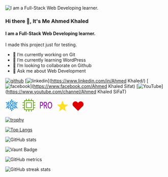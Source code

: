 ![ I am a Full-Stack Web Developing learner.](https://scontent.fjsr13-1.fna.fbcdn.net/v/t1.6435-9/90083062_275867583400249_7643864381725343744_n.jpg?_nc_cat=105&ccb=1-7&_nc_sid=86c6b0&_nc_eui2=AeHVTNp13O0fehS8-OUYE8CzVdRXWRsoQ8pV1FdZGyhDyseQtRiCH0xetygceDVvnDv9vwg583IHIjKr_F_0ylpR&_nc_ohc=MJZten79PwgQ7kNvgF0Abx2&_nc_ht=scontent.fjsr13-1.fna&_nc_gid=AOQLnn3OuUfLYeoqEU4hkBr&oh=00_AYB5g4WoqK9HnY_2kjuh-ys1-5YZEZUMr9MEZ3lzqUzdGg&oe=672B26D6)
### Hi there 👋, It's Me Ahmed Khaled
####  I am a Full-Stack Web Developing learner.

I made this project just for testing.

- 🔭 I’m currently working on Git 
- 🌱 I’m currently learning WordPress  
- 👯 I’m looking to collaborate on Github 
- 💬 Ask me about Web Development 


[<img src='https://cdn.jsdelivr.net/npm/simple-icons@3.0.1/icons/github.svg' alt='github' height='40'>](https://github.com/ahmedkhaledsifat)  [<img src='https://cdn.jsdelivr.net/npm/simple-icons@3.0.1/icons/linkedin.svg' alt='linkedin' height='40'>](https://www.linkedin.com/in/Ahmed Khaled/)  [<img src='https://cdn.jsdelivr.net/npm/simple-icons@3.0.1/icons/facebook.svg' alt='facebook' height='40'>](https://www.facebook.com/Ahmed Khaled Sifat)  [<img src='https://cdn.jsdelivr.net/npm/simple-icons@3.0.1/icons/youtube.svg' alt='YouTube' height='40'>](https://www.youtube.com/channel/Ahmed Khaled SiFaT)  

<a href='https://archiveprogram.github.com/'><img src='https://raw.githubusercontent.com/acervenky/animated-github-badges/master/assets/acbadge.gif' width='40' height='40'></a> <a href='https://docs.github.com/en/developers'><img src='https://raw.githubusercontent.com/acervenky/animated-github-badges/master/assets/devbadge.gif' width='40' height='40'></a> <a href='https://github.com/pricing'><img src='https://raw.githubusercontent.com/acervenky/animated-github-badges/master/assets/pro.gif' width='40' height='40'></a> <a href='https://stars.github.com/'><img src='https://raw.githubusercontent.com/acervenky/animated-github-badges/master/assets/starbadge.gif' width='35' height='35'></a> <a href='https://docs.github.com/en/github/supporting-the-open-source-community-with-github-sponsors'><img src='https://raw.githubusercontent.com/acervenky/animated-github-badges/master/assets/sponsorbadge.gif' width='35' height='35'></a> 

[![trophy](https://github-profile-trophy.vercel.app/?username=ahmedkhaledsifat)](https://github.com/ryo-ma/github-profile-trophy)

[![Top Langs](https://github-readme-stats.vercel.app/api/top-langs/?username=ahmedkhaledsifat)](https://github.com/anuraghazra/github-readme-stats)

![GitHub stats](https://github-readme-stats.vercel.app/api?username=ahmedkhaledsifat&show_icons=true)  

![Vaunt Badge](https://api.vaunt.dev/v1/github/entities/ahmedkhaledsifat/contributions?format=svg&private=false)  

![GitHub metrics](https://metrics.lecoq.io/ahmedkhaledsifat)  

![GitHub streak stats](https://streak-stats.demolab.com/?user=ahmedkhaledsifat)  

